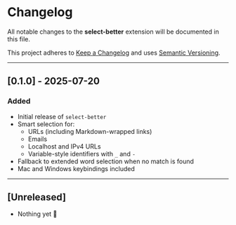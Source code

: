 # Changelog

All notable changes to the **select-better** extension will be documented in this file.

This project adheres to [Keep a Changelog](https://keepachangelog.com/en/1.0.0/)
and uses [Semantic Versioning](https://semver.org/spec/v2.0.0.html).

---

## [0.1.0] - 2025-07-20

### Added

- Initial release of `select-better`
- Smart selection for:
  - URLs (including Markdown-wrapped links)
  - Emails
  - Localhost and IPv4 URLs
  - Variable-style identifiers with `_` and `-`
- Fallback to extended word selection when no match is found
- Mac and Windows keybindings included

---

## [Unreleased]

- Nothing yet 🚀